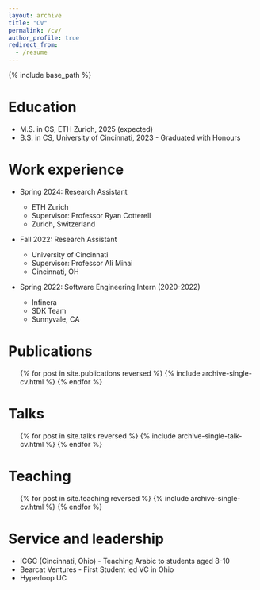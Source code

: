 ```yaml
---
layout: archive
title: "CV"
permalink: /cv/
author_profile: true
redirect_from:
  - /resume
---
```


{% include base_path %}

Education
======
* M.S. in CS, ETH Zurich, 2025 (expected)
* B.S. in CS, University of Cincinnati, 2023 - Graduated with Honours

Work experience
======

* Spring 2024: Research Assistant
  * ETH Zurich
  * Supervisor: Professor Ryan Cotterell
  * Zurich, Switzerland

* Fall 2022: Research Assistant
  * University of Cincinnati
  * Supervisor: Professor Ali Minai
  * Cincinnati, OH
    
* Spring 2022: Software Engineering Intern (2020-2022)
  * Infinera
  * SDK Team
  * Sunnyvale, CA
  
Publications
======
  <ul>{% for post in site.publications reversed %}
    {% include archive-single-cv.html %}
  {% endfor %}</ul>
  
Talks
======
  <ul>{% for post in site.talks reversed %}
    {% include archive-single-talk-cv.html  %}
  {% endfor %}</ul>
  
Teaching
======
  <ul>{% for post in site.teaching reversed %}
    {% include archive-single-cv.html %}
  {% endfor %}</ul>
  
Service and leadership
======
* ICGC (Cincinnati, Ohio) - Teaching Arabic to students aged 8-10
* Bearcat Ventures - First Student led VC in Ohio
* Hyperloop UC

